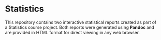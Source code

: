 # Statistics
This repository contains two interactive statistical reports created as part of a Statistics course project.   Both reports were generated using **Pandoc** and are provided in HTML format for direct viewing in any web browser.
